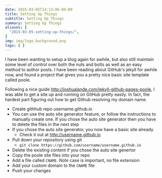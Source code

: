 ```yaml
---
date: 2015-03-05T14:13:06-04:00
title: Setting Up Things
subtitle: Setting Up Things
summary: Setting Up Things
aliases: [
  "2015-03-05-setting-up-things/",
]
img: img/logo_background.png
tags: [ ]
---
```


I have been wanting to setup a blog again for awhile, but also still maintain some level of control over both the nuts and bolts as well as an easy method to author posts. I have been reading about GitHub's jekyll for awhile now, and found a project that gives you a pretty nice basic site template called poole.

Following a nice guide http://joshualande.com/jekyll-github-pages-poole, I was able to get a site up and running on GitHub pretty easily. In fact, the hardest part figuring out how to get Github resolving my domain name.

- Create githhub repo username.github.io
- You can use the auto site generator feature, or follow the instructions to manually create one. If you chose the auto site generator then you have to delete the files in the next step
- If you chose the auto site generator, you now have a basic site already
    - Check it out at http://username.github.io
- Pull down your repository using git
    - `git clone https://github.com/username/username.github.io`
- Delete the existing content if you chose the auto site genertor
- Copy the poole site files into your repo
- Add a file called `CNAME`. *Note* case is important, no file extension
- Add your custom domain to the `CNAME` file
- Push your changes
